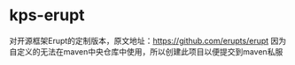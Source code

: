 # kps-erupt
对开源框架Erupt的定制版本，原文地址：https://github.com/erupts/erupt
因为自定义的无法在maven中央仓库中使用，所以创建此项目以便提交到maven私服
